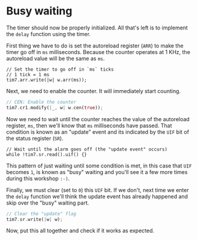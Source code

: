# Busy waiting

The timer should now be properly initialized. All that's left is to implement
the `delay` function using the timer.

First thing we have to do is set the autoreload register (`ARR`) to make the
timer go off in `ms` milliseconds. Because the counter operates at 1 KHz, the
autoreload value will be the same as `ms`.

```
// Set the timer to go off in `ms` ticks
// 1 tick = 1 ms
tim7.arr.write(|w| w.arr(ms));
```

Next, we need to enable the counter. It will immediately start counting.

``` rust
// CEN: Enable the counter
tim7.cr1.modify(|_, w| w.cen(true));
```

Now we need to wait until the counter reaches the value of the autoreload
register, `ms`, then we'll know that `ms` milliseconds have passed. That
condition is known as an "update" event and its indicated by the `UIF` bit of
the status register (`SR`).

```
// Wait until the alarm goes off (the "update event" occurs)
while !tim7.sr.read().uif() {}
```

This pattern of just waiting until some condition is met, in this case that
`UIF` becomes `1`, is known as "busy" waiting and you'll see it a few more times
during this workshop `:-)`.

Finally, we must clear (set to `0`) this `UIF` bit. If we don't, next time we
enter the `delay` function we'll think the update event has already happened and
skip over the "busy" waiting part.

``` rust
// Clear the "update" flag
tim7.sr.write(|w| w);
```

Now, put this all together and check if it works as expected.
